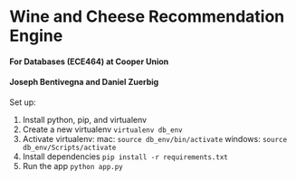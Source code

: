 # Wine and Cheese Recommendation Engine
#### For Databases (ECE464) at Cooper Union
#### Joseph Bentivegna and Daniel Zuerbig  

Set up:
1. Install python, pip, and virtualenv
2. Create a new virtualenv `virtualenv db_env`
3. Activate virtualenv: 
    mac: `source db_env/bin/activate`
    windows: `source db_env/Scripts/activate`
4. Install dependencies `pip install -r requirements.txt`
5. Run the app `python app.py`

